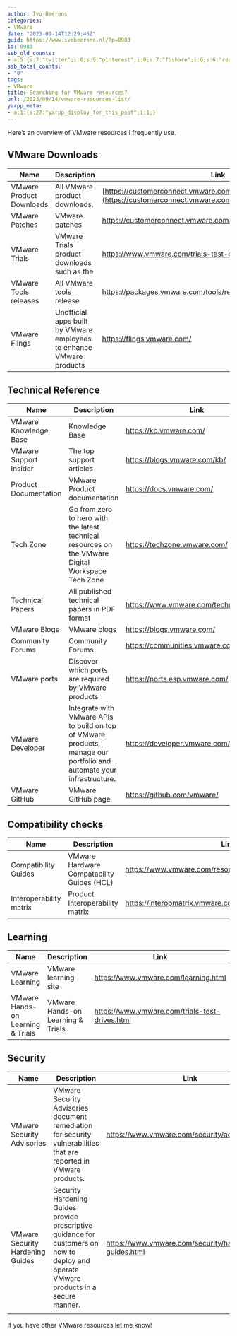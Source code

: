 ```yaml
---
author: Ivo Beerens
categories:
- VMware
date: "2023-09-14T12:29:46Z"
guid: https://www.ivobeerens.nl/?p=8983
id: 8983
ssb_old_counts:
- a:5:{s:7:"twitter";i:0;s:9:"pinterest";i:0;s:7:"fbshare";i:0;s:6:"reddit";i:0;s:6:"tumblr";N;}
ssb_total_counts:
- "0"
tags:
- VMware
title: Searching for VMware resources?
url: /2023/09/14/vmware-resources-list/
yarpp_meta:
- a:1:{s:27:"yarpp_display_for_this_post";i:1;}
---
```


Here’s an overview of VMware resources I frequently use.

## VMware Downloads

| **Name** | **Description** | **Link** |
|---|---|---|
| VMware Product Downloads | All VMware product downloads. | [https://customerconnect.vmware.com/en/downloads/#all\_products](https://customerconnect.vmware.com/en/downloads/#all_products) |
| VMware Patches | VMware patches | <https://customerconnect.vmware.com/patch/> |
| VMware Trials | VMware Trials product downloads such as the | <https://www.vmware.com/trials-test-drives.html> |
| VMware Tools releases | All VMware tools release | <https://packages.vmware.com/tools/releases/> |
| VMware Flings | Unofficial apps built by VMware employees to enhance VMware products | <https://flings.vmware.com/> |

## Technical Reference

| **Name** | **Description** | **Link** |
|---|---|---|
| VMware Knowledge Base | Knowledge Base | <https://kb.vmware.com/> |
| VMware Support Insider | The top support articles | <https://blogs.vmware.com/kb/> |
| Product Documentation | VMware Product documentation | <https://docs.vmware.com/> |
| Tech Zone | Go from zero to hero with the latest technical resources on the VMware Digital Workspace Tech Zone | <https://techzone.vmware.com/> |
| Technical Papers | All published technical papers in PDF format | <https://www.vmware.com/techpapers.html> |
| VMware Blogs | VMware blogs | <https://blogs.vmware.com/> |
| Community Forums | Community Forums | <https://communities.vmware.com/> |
| VMware ports | Discover which ports are required by VMware products | <https://ports.esp.vmware.com/> |
| VMware Developer | Integrate with VMware APIs to build on top of VMware products, manage our portfolio and automate your infrastructure. | <https://developer.vmware.com/home> |
| VMware GitHub | VMware GitHub page | <https://github.com/vmware/> |

## Compatibility checks

| **Name** | **Description** | **Link** |
|---|---|---|
| Compatibility Guides | VMware Hardware Compatability Guides (HCL) | <https://www.vmware.com/resources/compatibility/search.php> |
| Interoperability matrix | Product Interoperability matrix | <https://interopmatrix.vmware.com/Interoperability> |

## Learning

| **Name** | **Description** | **Link** |
|---|---|---|
| VMware Learning | VMware learning site | <https://www.vmware.com/learning.html> |
| VMware Hands-on Learning &amp; Trials | VMware Hands-on Learning &amp; Trials | <https://www.vmware.com/trials-test-drives.html> |

## Security

| **Name** | **Description** | **Link** |
|---|---|---|
| VMware Security Advisories | VMware Security Advisories document remediation for security vulnerabilities that are reported in VMware products. | <https://www.vmware.com/security/advisories.html> |
| VMware Security Hardening Guides | Security Hardening Guides provide prescriptive guidance for customers on how to deploy and operate VMware products in a secure manner. | <https://www.vmware.com/security/hardening-guides.html> |
|  |  |  |

If you have other VMware resources let me know!
